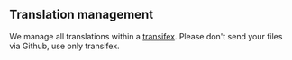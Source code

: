 ## Translation management

We manage all translations within a [transifex](https://explore.transifex.com/glabels/). Please don't send your files via Github, use only transifex.

